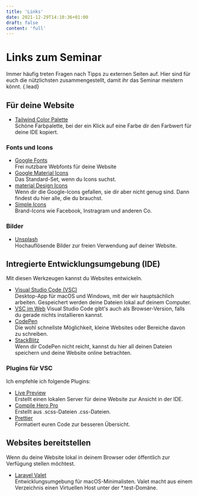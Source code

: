 ```yaml
---
title: 'Links'
date: 2021-12-29T14:10:36+01:00
draft: false
content: 'full'
---
```


# Links zum Seminar

Immer häufig treten Fragen nach Tipps zu externen Seiten auf. Hier sind für euch die nützlichsten zusammengestellt, damit ihr das Seminar meistern könnt.
{.lead}

## Für deine Website

- [Tailwind Color Palette](https://tailwindcolor.com/)\
  Schöne Farbpalette, bei der ein Klick auf eine Farbe dir den Farbwert für deine IDE kopiert.

### Fonts und Icons

- [Google Fonts](https://fonts.google.com/)\
  Frei nutzbare Webfonts für deine Website
- [Google Material Icons](https://fonts.google.com/icons)\
  Das Standard-Set, wenn du Icons suchst.
- [material Design Icons](https://materialdesignicons.com/)\
  Wenn dir die Google-Icons gefallen, sie dir aber nicht genug sind. Dann findest du hier alle, die du brauchst.
- [Simple Icons](https://simpleicons.org/?q=facebook)\
  Brand-Icons wie Facebook, Instragram und anderen Co.

### Bilder

- [Unsplash](https://unsplash.com/)\
  Hochauflösende Bilder zur freien Verwendung auf deiner Website.

## Intregierte Entwicklungsumgebung (IDE)

Mit diesen Werkzeugen kannst du Websites entwickeln.

- [Visual Studio Code (VSC)](https://code.visualstudio.com/)\
  Desktop-App für macOS und Windows, mit der wir hauptsächlich arbeiten. Gespeichert werden deine Dateien lokal auf deinem Computer.
- [VSC im Web](https://vscode.dev/)
  Visual Studio Code gibt's auch als Browser-Version, falls du gerade nichts installieren kannst.
- [CodePen](https://codepen.io)\
  Die wohl schnellste Möglichkeit, kleine Websites oder Bereiche davon zu schreiben.
- [StackBlitz](https://stackblitz.com/)\
  Wenn dir CodePen nicht reicht, kannst du hier all deinen Dateien speichern und deine Website online betrachten.

### Plugins für VSC

Ich empfehle ich folgende Plugins:

- [Live Preview](https://marketplace.visualstudio.com/items?itemName=ms-vscode.live-server)\
  Erstellt einen lokalen Server für deine Website zur Ansicht in der IDE.
- [Compile Hero Pro](https://marketplace.visualstudio.com/items?itemName=Wscats.eno)\
  Erstellt aus .scss-Dateien .css-Dateien.
- [Prettier](https://marketplace.visualstudio.com/items?itemName=esbenp.prettier-vscode)\
  Formatiert euren Code zur besseren Übersicht.

## Websites bereitstellen

Wenn du deine Website lokal in deinem Browser oder öffentlich zur Verfügung stellen möchtest.

- [Laravel Valet](https://laravel.com/docs/8.x/valet)\
  Entwicklungsumgebung für macOS-Minimalisten. Valet macht aus einem Verzeichnis einen Virtuellen Host unter der \*.test-Domäne.
